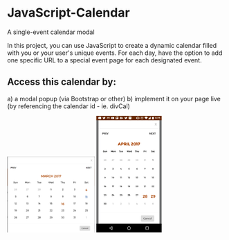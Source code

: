 # JavaScript-Calendar
A single-event calendar modal

In this project, you can use JavaScript to create a dynamic calendar filled with you or your user's unique events.
For each day, have the option to add one specific URL to a special event page for each designated event.

## Access this calendar by:
a) a modal popup (via Bootstrap or other)
b) implement it on your page live (by referencing the calendar id - ie. divCal)

<img src="/Screenshots/saved.png?raw=true" width="40%" alt-text="Desktop Version">
<img src="/Screenshots/Screenshot_20170516-212512.png?raw=true" width="30%" alt-text="Mobile Version">
